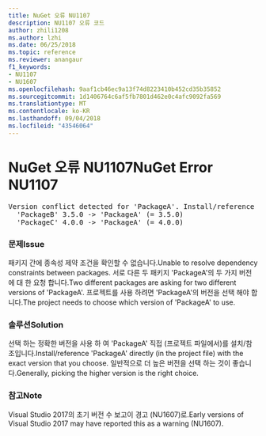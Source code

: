 ```yaml
---
title: NuGet 오류 NU1107
description: NU1107 오류 코드
author: zhili1208
ms.author: lzhi
ms.date: 06/25/2018
ms.topic: reference
ms.reviewer: anangaur
f1_keywords:
- NU1107
- NU1607
ms.openlocfilehash: 9aaf1cb46ec9a13f74d8223410b452cd35b35852
ms.sourcegitcommit: 1d1406764c6af5fb7801d462e0c4afc9092fa569
ms.translationtype: MT
ms.contentlocale: ko-KR
ms.lasthandoff: 09/04/2018
ms.locfileid: "43546064"
---
```

# <a name="nuget-error-nu1107"></a><span data-ttu-id="ef13a-103">NuGet 오류 NU1107</span><span class="sxs-lookup"><span data-stu-id="ef13a-103">NuGet Error NU1107</span></span>

<pre>Version conflict detected for 'PackageA'. Install/reference 'PackageA' v4.0.0 directly to resolve this issue.<br/>  'PackageB' 3.5.0 -> 'PackageA' (= 3.5.0)<br/>  'PackageC' 4.0.0 -> 'PackageA' (= 4.0.0)</pre>

### <a name="issue"></a><span data-ttu-id="ef13a-104">문제</span><span class="sxs-lookup"><span data-stu-id="ef13a-104">Issue</span></span>
<span data-ttu-id="ef13a-105">패키지 간에 종속성 제약 조건을 확인할 수 없습니다.</span><span class="sxs-lookup"><span data-stu-id="ef13a-105">Unable to resolve dependency constraints between packages.</span></span> <span data-ttu-id="ef13a-106">서로 다른 두 패키지 'PackageA'의 두 가지 버전에 대 한 요청 합니다.</span><span class="sxs-lookup"><span data-stu-id="ef13a-106">Two different packages are asking for two different versions of 'PackageA'.</span></span> <span data-ttu-id="ef13a-107">프로젝트를 사용 하려면 'PackageA'의 버전을 선택 해야 합니다.</span><span class="sxs-lookup"><span data-stu-id="ef13a-107">The project needs to choose which version of 'PackageA' to use.</span></span>

### <a name="solution"></a><span data-ttu-id="ef13a-108">솔루션</span><span class="sxs-lookup"><span data-stu-id="ef13a-108">Solution</span></span>
<span data-ttu-id="ef13a-109">선택 하는 정확한 버전을 사용 하 여 'PackageA' 직접 (프로젝트 파일에서)를 설치/참조입니다.</span><span class="sxs-lookup"><span data-stu-id="ef13a-109">Install/reference 'PackageA' directly (in the project file) with the exact version that you choose.</span></span>
<span data-ttu-id="ef13a-110">일반적으로 더 높은 버전을 선택 하는 것이 좋습니다.</span><span class="sxs-lookup"><span data-stu-id="ef13a-110">Generally, picking the higher version is the right choice.</span></span>

### <a name="note"></a><span data-ttu-id="ef13a-111">참고</span><span class="sxs-lookup"><span data-stu-id="ef13a-111">Note</span></span>
<span data-ttu-id="ef13a-112">Visual Studio 2017의 초기 버전 수 보고이 경고 (NU1607)로.</span><span class="sxs-lookup"><span data-stu-id="ef13a-112">Early versions of Visual Studio 2017 may have reported this as a warning (NU1607).</span></span>
